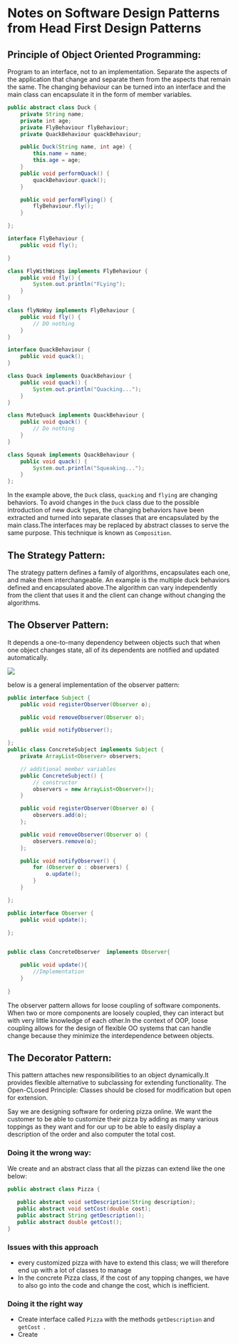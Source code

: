 # Notes on Software Design Patterns from Head First Design Patterns

## **Principle of Object Oriented Programming:** 
Program to an interface, not to an implementation. Separate the aspects of the application that change and separate them from the aspects that remain the same. The changing behaviour can be turned into an interface and the main class can encapsulate it in the form of member variables.

```java
public abstract class Duck {
    private String name;
    private int age;
    private FlyBehaviour flyBehaviour;
    private QuackBehaviour quackBehaviour;

    public Duck(String name, int age) {
        this.name = name;
        this.age = age;
    }
    public void performQuack() {
        quackBehaviour.quack();
    }

    public void performFlying() {
        flyBehaviour.fly();
    }

};

interface FlyBehaviour {
    public void fly();

}

class FlyWithWings implements FlyBehaviour {
    public void fly() {
        System.out.println("FLying");
    }
}

class flyNoWay implements FlyBehaviour {
    public void fly() {
        // DO nothing
    }
}

interface QuackBehaviour {
    public void quack();
}

class Quack implements QuackBehaviour {
    public void quack() {
        System.out.println("Quacking...");
    }
}

class MuteQuack implements QuackBehaviour {
    public void quack() {
        // Do nothing
    }
}

class Squeak implements QuackBehaviour {
    public void quack() {
        System.out.println("Squeaking...");
    }
};

```
In the example above, the `Duck` class, `quacking` and `flying` are changing behaviors. To avoid changes in the `Duck` class due to the possible introduction of new duck types, the changing behaviors have been extracted and turned into separate classes that are encapsulated by the main class.The interfaces may be replaced by abstract classes to serve the same purpose. This technique is known as `Composition`.

## **The Strategy Pattern**:
 The strategy pattern defines a family of algorithms, encapsulates each one, and make them interchangeable. An example is the multiple duck behaviors defined and encapsulated above.The algorithm can vary independently from the client that uses it and the client can change without changing the algorithms.

 ## **The Observer Pattern**:
It depends a one-to-many dependency between objects such that when one object changes state, all of its dependents are notified and updated automatically.

![](observer.png)

below is a general implementation of the observer pattern:

```java
public interface Subject {
    public void registerObserver(Observer o);

    public void removeObserver(Observer o);

    public void notifyObserver();

};
public class ConcreteSubject implements Subject {
    private ArrayList<Observer> observers;

    // additional member variables
    public ConcreteSubject() {
        // constructor
        observers = new ArrayList<Observer>();
    }

    public void registerObserver(Observer o) {
        observers.add(o);
    };

    public void removeObserver(Observer o) {
        observers.remove(o);
    };

    public void notifyObserver() {
        for (Observer o : observers) {
            o.update();
        }
    }

};

public interface Observer {
    public void update();
    
};


public class ConcreteObserver  implements Observer{

    public void update(){
        //Implementation
    }
    
}
```
The observer pattern allows for loose coupling of software components. When two or more components are loosely coupled, they can interact but with very little knowledge of each other.In the context of OOP, loose coupling allows for the design of flexible OO systems that can handle change because they minimize the interdependence between objects.

## **The Decorator Pattern**:
This pattern attaches new responsibilities to an object dynamically.It provides flexible alternative to subclassing for extending functionality.
The Open-CLosed Principle: Classes should be closed for modification but open for extension.


Say we are designing software for ordering pizza online. We want the customer to be able to customize their pizza by adding as many various toppings as they want and for our up to be able to easily display a description of the order and also computer the total cost.


### Doing it the wrong way:
We create and an abstract class that all the pizzas can extend like the one below:
```java
public abstract class Pizza {
   
   public abstract void setDescription(String description);
   public abstract void setCost(double cost);
   public abstract String getDescription();
   public abstract double getCost();  
}
```
### Issues with this approach
- every customized pizza with have to extend this class; we will therefore end up with a lot of classes to manage
- In the concrete Pizza class, if the cost of any topping changes, we have to also go into the code and change the cost, which is inefficient.

### Doing it the right way
- Create interface called ``Pizza`` with the methods ``getDescription`` and ``getCost ``.
- Create 




